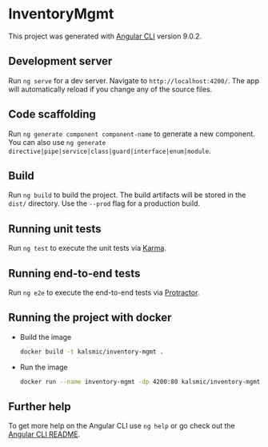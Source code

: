 # InventoryMgmt

This project was generated with [Angular CLI](https://github.com/angular/angular-cli) version 9.0.2.

## Development server

Run `ng serve` for a dev server. Navigate to `http://localhost:4200/`. The app will automatically reload if you change any of the source files.

## Code scaffolding

Run `ng generate component component-name` to generate a new component. You can also use `ng generate directive|pipe|service|class|guard|interface|enum|module`.

## Build

Run `ng build` to build the project. The build artifacts will be stored in the `dist/` directory. Use the `--prod` flag for a production build.

## Running unit tests

Run `ng test` to execute the unit tests via [Karma](https://karma-runner.github.io).

## Running end-to-end tests

Run `ng e2e` to execute the end-to-end tests via [Protractor](http://www.protractortest.org/).

## Running the project with docker
-   Build the image
    ```bash
    docker build -t kalsmic/inventory-mgmt .
    ```
- Run the image
    ```bash
    docker run --name inventory-mgmt -dp 4200:80 kalsmic/inventory-mgmt
    ```

## Further help

To get more help on the Angular CLI use `ng help` or go check out the [Angular CLI README](https://github.com/angular/angular-cli/blob/master/README.md).
